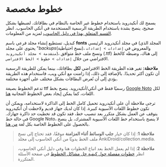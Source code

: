 # خطوط مخصصة

يسمح لك أنكيدرويد باستخدام خطوط غير الخاصة بالنظام في بطاقاتك. لضبطها بشكل صحيح،
ينصح بشدة باستخدام الطريقة الرسمية المستخدمة في أنكي الحاسوب. انظر [القسم المتعلق بهذا في دليل الحاسوب](https://www.abdnh.net/anki-manual/templates/styling.html#تنصيب-خطوط)
لمزيد من المعلومات.

كبديل، تستطيع إنشاء مجلد فرعي باسم **fonts** في مجلد أنكيدرويد الرئيسي
(المجلد الذي يحتوي على مجلد "*backups*(نسخ احتياطية)، والمعروض في `إعدادات > إعدادات متقدمة > مجلد أنكيدرويد`)،
ونسخ ملف خط متوافق (.ttf) إلى هناك،
وضبطه كالخط الافتراضي من خلال `إعدادات > خطوط > الخط الافتراضي`.

**ملاحظة:** تغير هذه الطريقة الخط الافتراضي **لكل** بطاقاتك، بينما يمكن للطريقة الرسمية أن تكون أكثر تحديدًا.
بالإضافة إلى ذلك، إذا زامنت مع أنكي ويب، فاستخدام هذه الطريقة يؤدي إلى أن تُعرض البطاقات بشكل مختلف على أجهزة مختلفة.

تدعم الخطوط بصيغة ttf رسميًا فقط في أنكي/أنكيدرويد.
ينصح بخط [Google Noto](https://fonts.google.com/noto) لكل اللغات، كما يمكن إيجاد
بعض الخطوط المجانية [هنا](https://github.com/ankidroid/Anki-Android/wiki/Freely-distributable-fonts).

ترجى ملاحظة أن على أنكيدرويد تحميل كامل الخط إلى الذاكرة لاستخدامه، ويمكن أن تكون خطوط
اللغات الآسيوية كبيرة. إذا كان لديك جهاز قديم ولاحظت أن أنكيدرويد يتوقف عن العمل بشكل متكرر
بعد تنصيب خط، فقد تكون قد تخطيت حد ذاكرة جهازك. في حالة خط Google Noto، لا ينصح
باستخدام خط اللغات الآسيوية المشترك، بل ينصح بالحصول على الخطوط الخاصة بكل لغة
[من هنا](https://github.com/googlei18n/noto-cjk).

>**ملاحظة 1**: إذا كان خيار **جلب الوسائط أثناء المزامنة** موقفًا، فقد تحتاج إلى نسخ ملف الخط يدويًا
من أنكي الحاسوب إلى مجلد AnkiDroid/collection.media.

>**ملاحظة 2**: إذا لم يعمل الخط بعد اتباع الخطوات هنا وفي دليل أنكي الحاسوب،
انظر [خطوات مفصلة حول كيفية حل مشاكل الخطوط](https://github.com/ankidroid/Anki-Android/wiki/FAQ#i-followed-the-instructions-in-the-manual-but-i-still-cant-get-my-custom-font-to-work) في صفحة الأسئلة المتكررة.

